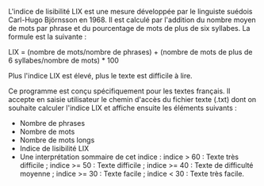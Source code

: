 L'indice de lisibilité LIX est une mesure développée par le linguiste suédois Carl-Hugo Björnsson en 1968. Il est calculé par l'addition du nombre moyen de mots par phrase et du pourcentage de mots de plus de six syllabes. La formule est la suivante : 

LIX = (nombre de mots/nombre de phrases) + (nombre de mots de plus de 6 syllabes/nombre de mots) * 100

Plus l'indice LIX est élevé, plus le texte est difficile à lire.

Ce programme est conçu spécifiquement pour les textes français. Il accepte en saisie utilisateur le chemin d'accès du fichier texte (.txt) dont on souhaite calculer l'indice LIX et affiche ensuite les éléments suivants :

- Nombre de phrases
- Nombre de mots
- Nombre de mots longs
- Indice de lisibilité LIX
- Une interprétation sommaire de cet indice : indice > 60 : Texte très difficile ; indice >= 50 : Texte difficile ; indice >= 40 : Texte de difficulté moyenne ; indice >= 30 : Texte facile ; indice < 30 : Texte très facile.
